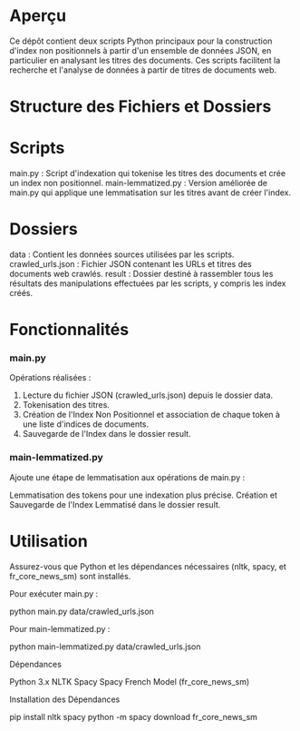 # Aperçu

Ce dépôt contient deux scripts Python principaux pour la construction d'index non positionnels à partir d'un ensemble de données JSON, en particulier en analysant les titres des documents. Ces scripts facilitent la recherche et l'analyse de données à partir de titres de documents web.

# Structure des Fichiers et Dossiers

# Scripts

main.py : Script d'indexation qui tokenise les titres des documents et crée un index non positionnel.
main-lemmatized.py : Version améliorée de main.py qui applique une lemmatisation sur les titres avant de créer l'index.

# Dossiers

data : Contient les données sources utilisées par les scripts.
    crawled_urls.json : Fichier JSON contenant les URLs et titres des documents web crawlés.
 result : Dossier destiné à rassembler tous les résultats des manipulations effectuées par les scripts, y compris les index créés.

# Fonctionnalités

### main.py

Opérations réalisées :

1. Lecture du fichier JSON (crawled_urls.json) depuis le dossier data.
2. Tokenisation des titres.
3. Création de l'Index Non Positionnel et association de chaque token à une liste d'indices de documents.
4. Sauvegarde de l'Index dans le dossier result.

### main-lemmatized.py

Ajoute une étape de lemmatisation aux opérations de main.py :

Lemmatisation des tokens pour une indexation plus précise.
Création et Sauvegarde de l'Index Lemmatisé dans le dossier result.

# Utilisation

Assurez-vous que Python et les dépendances nécessaires (nltk, spacy, et fr_core_news_sm) sont installés.

Pour exécuter main.py :

python main.py data/crawled_urls.json

Pour main-lemmatized.py :

python main-lemmatized.py data/crawled_urls.json

Dépendances

Python 3.x
NLTK
Spacy
Spacy French Model (fr_core_news_sm)

Installation des Dépendances

pip install nltk spacy
python -m spacy download fr_core_news_sm